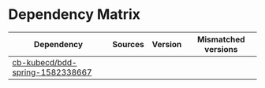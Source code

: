 # Dependency Matrix

Dependency | Sources | Version | Mismatched versions
---------- | ------- | ------- | -------------------
[cb-kubecd/bdd-spring-1582338667](https://github.com/cb-kubecd/bdd-spring-1582338667.git) |  | []() | 
